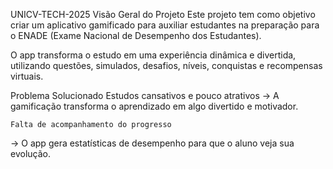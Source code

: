 UNICV-TECH-2025
Visão Geral do Projeto
Este projeto tem como objetivo criar um aplicativo gamificado para auxiliar estudantes na preparação para o ENADE (Exame Nacional de Desempenho dos Estudantes).

O app transforma o estudo em uma experiência dinâmica e divertida, utilizando questões, simulados, desafios, níveis, conquistas e recompensas virtuais.

Problema Solucionado
Estudos cansativos e pouco atrativos
→ A gamificação transforma o aprendizado em algo divertido e motivador.

    Falta de acompanhamento do progresso

→ O app gera estatísticas de desempenho para que o aluno veja sua evolução.